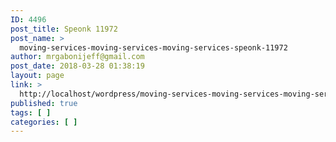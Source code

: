 ```yaml
---
ID: 4496
post_title: Speonk 11972
post_name: >
  moving-services-moving-services-moving-services-speonk-11972
author: mrgabonijeff@gmail.com
post_date: 2018-03-28 01:38:19
layout: page
link: >
  http://localhost/wordpress/moving-services-moving-services-moving-services-speonk-11972/
published: true
tags: [ ]
categories: [ ]
---
```

